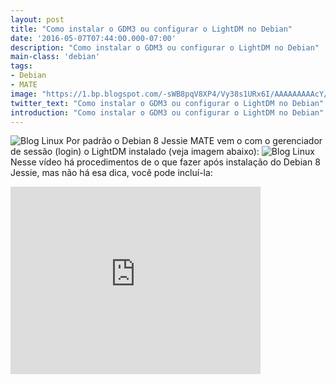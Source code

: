 ```yaml
---
layout: post
title: "Como instalar o GDM3 ou configurar o LightDM no Debian"
date: '2016-05-07T07:44:00.000-07:00'
description: "Como instalar o GDM3 ou configurar o LightDM no Debian"
main-class: 'debian'
tags:
- Debian
- MATE
image: "https://1.bp.blogspot.com/-sWB8pqV8XP4/Vy38s1URx6I/AAAAAAAAAcY/L9dHbyzm2dU-35CX2G_MGvUYa1l0UearACKgB/s72-c/gm3.jpg"
twitter_text: "Como instalar o GDM3 ou configurar o LightDM no Debian"
introduction: "Como instalar o GDM3 ou configurar o LightDM no Debian"
---
```

![Blog Linux](https://1.bp.blogspot.com/-sWB8pqV8XP4/Vy38s1URx6I/AAAAAAAAAcY/L9dHbyzm2dU-35CX2G_MGvUYa1l0UearACKgB/s400/gm3.jpg "Blog Linux")
Por padrão o Debian 8 Jessie MATE vem o com o gerenciador de sessão (login) o LightDM instalado (veja imagem abaixo):
![Blog Linux](https://1.bp.blogspot.com/-OTDKx47yJIc/Vy39IZvsvpI/AAAAAAAAAcc/JstJ7Qg5_Qscw3BsWH0JQeZ_7dJkTInNwCLcB/s400/lightDM.png "Blog Linux")
Nesse vídeo há procedimentos de o que fazer após instalação do Debian 8 Jessie, mas não há esa dica, você pode incluí-la:
<iframe allowfullscreen="" frameborder="0" height="300" src="https://www.youtube.com/embed/mifEI1pBx4s" width="400"><iframe>
Apesar de ser configurável e ser um ótimo Display Manager, há quem goste de uma forma diferente de logar no sistema. Um dos
gerenciadores mais utilizados e preferidos dos linusers é o GDM3 (veja imagem abaixo):
![Blog Linux](https://1.bp.blogspot.com/-sWB8pqV8XP4/Vy38s1URx6I/AAAAAAAAAcY/L9dHbyzm2dU-35CX2G_MGvUYa1l0UearACKgB/s400/gm3.jpg "Blog Linux")
Para instalar o GMD3 siga os passos abaixo:
Logue como root:
{% highlight bash %}
$ su
{% endhighlight %}
E rode o apt-get para instalá-lo:
{% highlight bash %}
apt-get install gdm3 -y
{% endhighlight %}
Durante a instalação você será questionado para se deseja tornar o gdm3 como padrão de login, selecione o gdm3 e prossiga a instalação, mas
caso você tenha errado na seleção, você também pode fazer posteriormente, rodando o comando:
{% highlight bash %}
dpkg-reconfigure gdm3
{% endhighlight %}
Para mudar a imagem do seu usuário ao logar no sistema , basta você ir no Painel Principal do MATE e seguir o caminho e mudar sua foto:
Sistema > Preferências > Sobre mim
Para mudanças no GDM3 você precisa editar esse arquivo:
/etc/gdm3/greeter.gconf-defaults
Mais informações sobre GDM3 em: https://wiki.debian.org/GDM
Caso você não gostou do GDM3 quer o LightDM mas quer efetuar algumas alterações sem precisar instalar o Greeter:
Definir o LightDM como padrão:
{% highlight bash %}
dpkg-reconfigure lightdm
{% endhighlight %}
Ver as configurações definidas pra ele:
{% highlight bash %}
/usr/sbin/lightdm --show-config
{% endhighlight %}
Para exibir os usuários e suas respectivas imagens em vez de escrever o nome, edite o arquivo: 
{% highlight bash %}
nano /etc/lightdm/lightdm.conf
{% endhighlight %}
descomente a linha greeter-hide-users e deixe-a assim:
{% highlight bash %}
greeter-hide-users=false
{% endhighlight %}
Para mudar a imagem de fundo, tenha conhecimento de o caminho é:
{% highlight bash %}
/usr/share/images/desktop-base/
{% endhighlight %}
E para mudá-la use o comando:
{% highlight bash %}
update-alternatives --config desktop-background
{% endhighlight %}
Mais informações sobre LightDM em: https://wiki.debian.org/LightDM
